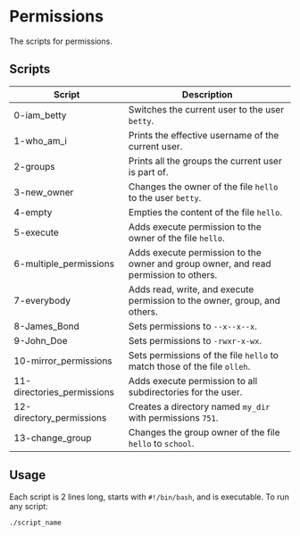 # Permissions

The scripts for permissions.

## Scripts

| Script | Description |
|--------|-------------|
| 0-iam_betty | Switches the current user to the user `betty`. |
| 1-who_am_i | Prints the effective username of the current user. |
| 2-groups | Prints all the groups the current user is part of. |
| 3-new_owner | Changes the owner of the file `hello` to the user `betty`. |
| 4-empty | Empties the content of the file `hello`. |
| 5-execute | Adds execute permission to the owner of the file `hello`. |
| 6-multiple_permissions | Adds execute permission to the owner and group owner, and read permission to others. |
| 7-everybody | Adds read, write, and execute permission to the owner, group, and others. |
| 8-James_Bond | Sets permissions to `--x--x--x`. |
| 9-John_Doe | Sets permissions to `-rwxr-x-wx`. |
| 10-mirror_permissions | Sets permissions of the file `hello` to match those of the file `olleh`. |
| 11-directories_permissions | Adds execute permission to all subdirectories for the user. |
| 12-directory_permissions | Creates a directory named `my_dir` with permissions `751`. |
| 13-change_group | Changes the group owner of the file `hello` to `school`. |

## Usage

Each script is 2 lines long, starts with `#!/bin/bash`, and is executable. To run any script:
```bash
./script_name
